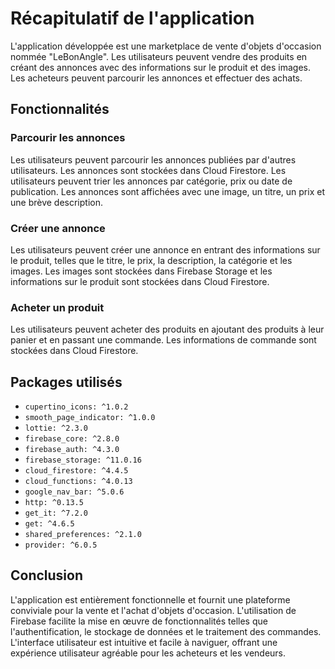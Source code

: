 # Récapitulatif de l'application
L'application développée est une marketplace de vente d'objets d'occasion nommée "LeBonAngle". Les utilisateurs peuvent vendre des produits en créant des annonces avec des informations sur le produit et des images. Les acheteurs peuvent parcourir les annonces et effectuer des achats.

## Fonctionnalités

### Parcourir les annonces
Les utilisateurs peuvent parcourir les annonces publiées par d'autres utilisateurs. Les annonces sont stockées dans Cloud Firestore. Les utilisateurs peuvent trier les annonces par catégorie, prix ou date de publication. Les annonces sont affichées avec une image, un titre, un prix et une brève description.

### Créer une annonce
Les utilisateurs peuvent créer une annonce en entrant des informations sur le produit, telles que le titre, le prix, la description, la catégorie et les images. Les images sont stockées dans Firebase Storage et les informations sur le produit sont stockées dans Cloud Firestore.

### Acheter un produit
Les utilisateurs peuvent acheter des produits en ajoutant des produits à leur panier et en passant une commande. Les informations de commande sont stockées dans Cloud Firestore.

## Packages utilisés

- `cupertino_icons: ^1.0.2`
- `smooth_page_indicator: ^1.0.0`
- `lottie: ^2.3.0`
- `firebase_core: ^2.8.0`
- `firebase_auth: ^4.3.0`
- `firebase_storage: ^11.0.16`
- `cloud_firestore: ^4.4.5`
- `cloud_functions: ^4.0.13`
- `google_nav_bar: ^5.0.6`
- `http: ^0.13.5`
- `get_it: ^7.2.0`
- `get: ^4.6.5`
- `shared_preferences: ^2.1.0`
- `provider: ^6.0.5`

## Conclusion
L'application est entièrement fonctionnelle et fournit une plateforme conviviale pour la vente et l'achat d'objets d'occasion. L'utilisation de Firebase facilite la mise en œuvre de fonctionnalités telles que l'authentification, le stockage de données et le traitement des commandes. L'interface utilisateur est intuitive et facile à naviguer, offrant une expérience utilisateur agréable pour les acheteurs et les vendeurs.

